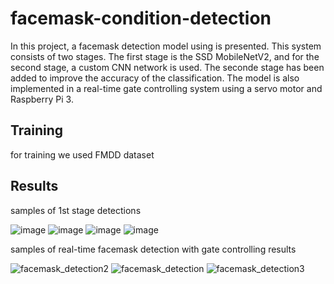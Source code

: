 # facemask-condition-detection

In this project, a facemask detection model using is presented. This system consists of two stages. The first stage is the SSD MobileNetV2, and for the second stage, a custom CNN network is used. The seconde stage has been added to improve the accuracy of the classification. The model is also implemented in a real-time gate controlling system using a servo motor and Raspberry Pi 3.

## Training
for training we used FMDD dataset

## Results
samples of 1st stage detections

![image](https://user-images.githubusercontent.com/105539041/171268951-efa96495-a4a8-45ae-ae7d-08996ecc5fed.png)
![image](https://user-images.githubusercontent.com/105539041/171268961-8b470df3-3655-4757-85e9-9c01889587a2.png)
![image](https://user-images.githubusercontent.com/105539041/171268972-c3c7031c-eb22-42a6-bc4e-621fd51f1f94.png)
![image](https://user-images.githubusercontent.com/105539041/171268996-1d8e2863-868a-4083-9fae-e67685c4abd4.png)


samples of real-time facemask detection with gate controlling results

![facemask_detection2](https://user-images.githubusercontent.com/105539041/171257781-5885bd2d-0c79-426c-8923-773490902377.png)
![facemask_detection](https://user-images.githubusercontent.com/105539041/171257734-96013d76-acd0-45a1-9aac-30389b36140b.png)
![facemask_detection3](https://user-images.githubusercontent.com/105539041/171283983-4e6d6277-74dc-4b8e-b4a6-ae99d6b9b4ab.png)
